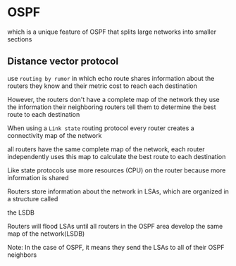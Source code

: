 # OSPF

which is a unique feature of OSPF that splits large networks into smaller sections

## Distance vector protocol

use `routing by rumor` in which echo route shares information about the routers they know
and their metric cost to reach each destination

However, the routers don't have a complete map of the network they use the information their
neighboring routers tell them to determine the best route to each destination

When using a `Link state` routing protocol every router creates a connectivity map of the
network

all routers have the same complete map of the network, each router independently uses this
map to calculate the best route to each destination

Like state protocols use more resources (CPU) on the router because more information is shared

Routers store information about the network in LSAs, which are organized in a structure called 

the LSDB

Routers will flood LSAs until all routers in the OSPF area develop the same map of the network(LSDB)

Note: In the case of OSPF, it means they send the LSAs to all of their OSPF neighbors

